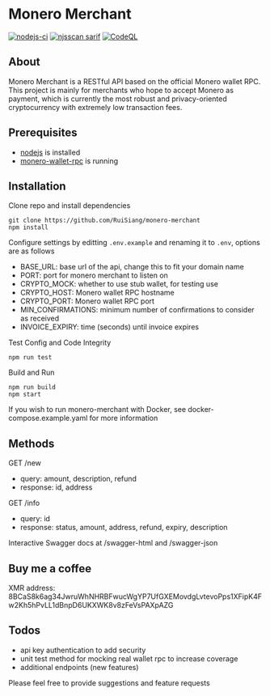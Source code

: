 # Monero Merchant

[![nodejs-ci](https://github.com/RuiSiang/PoW-Shield/actions/workflows/nodejs-ci.yml/badge.svg)](https://github.com/RuiSiang/monero-merchant/actions/workflows/nodejs-ci.yml)
[![njsscan sarif](https://github.com/RuiSiang/PoW-Shield/actions/workflows/njsscan-analysis.yml/badge.svg)](https://github.com/RuiSiang/monero-merchant/actions/workflows/njsscan-analysis.yml)
[![CodeQL](https://github.com/RuiSiang/PoW-Shield/actions/workflows/codeql-analysis.yml/badge.svg)](https://github.com/RuiSiang/monero-merchant/actions/workflows/codeql-analysis.yml)
## About
Monero Merchant is a RESTful API based on the official Monero wallet RPC. This project is mainly for merchants who hope to accept Monero as payment, which is currently the most robust and privacy-oriented cryptocurrency with extremely low transaction fees.
## Prerequisites
+ [nodejs](https://nodejs.org/en/download/) is installed
+ [monero-wallet-rpc](https://www.getmonero.org/downloads/#cli) is running
## Installation
Clone repo and install dependencies
```
git clone https://github.com/RuiSiang/monero-merchant
npm install
```
Configure settings by editting `.env.example` and renaming it to `.env`, options are as follows
+ BASE_URL: base url of the api, change this to fit your domain name
+ PORT: port for monero merchant to listen on
+ CRYPTO_MOCK: whether to use stub wallet, for testing use
+ CRYPTO_HOST: Monero wallet RPC hostname
+ CRYPTO_PORT: Monero wallet RPC port
+ MIN_CONFIRMATIONS: minimum number of confirmations to consider as received
+ INVOICE_EXPIRY: time (seconds) until invoice expires

Test Config and Code Integrity
```
npm run test
```
Build and Run
```
npm run build
npm start
```
If you wish to run monero-merchant with Docker, see docker-compose.example.yaml for more information
## Methods
GET /new
+ query: amount, description, refund
+ response: id, address

GET /info
+ query: id
+ response: status, amount, address, refund, expiry, description

Interactive Swagger docs at /swagger-html and /swagger-json

## Buy me a coffee
XMR address: 
8BCaS8k6ag34JwruWhNHRBFwucWgYP7UfGXEMovdgLvtevoPps1XFipK4Fw2Kh5hPvLL1dBnpD6UKXWK8v8zFeVsPAXpAZG
## Todos
+ api key authentication to add security
+ unit test method for mocking real wallet rpc to increase coverage
+ additional endpoints (new features)

Please feel free to provide suggestions and feature requests